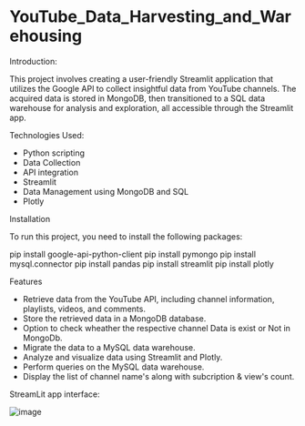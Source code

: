 # YouTube_Data_Harvesting_and_Warehousing
Introduction:

This project involves creating a user-friendly Streamlit application that utilizes the Google API to collect insightful data from YouTube channels. The acquired data is stored in MongoDB, then transitioned to a SQL data warehouse for analysis and exploration, all accessible through the Streamlit app.

Technologies Used:

* Python scripting
* Data Collection
* API integration
* Streamlit
* Data Management using MongoDB and SQL
* Plotly

Installation

To run this project, you need to install the following packages:

pip install google-api-python-client
pip install pymongo
pip install mysql.connector
pip install pandas
pip install streamlit
pip install plotly

Features

* Retrieve data from the YouTube API, including channel information, playlists, videos, and comments.
* Store the retrieved data in a MongoDB database.
* Option to check wheather the respective channel Data is exist or Not in MongoDb.
* Migrate the data to a MySQL data warehouse.
* Analyze and visualize data using Streamlit and Plotly.
* Perform queries on the MySQL data warehouse.
* Display the list of channel name's along with subcription & view's count.

  
StreamLit app interface:

![image](https://github.com/lingesh20/YouTube_Data_Harvesting_and_Warehousing/assets/63338272/475202a7-7ddf-4fb2-9493-a5464af66399)
